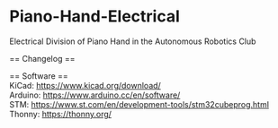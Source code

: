 # Piano-Hand-Electrical

Electrical Division of Piano Hand in the Autonomous Robotics Club

== Changelog ==

== Software ==  
KiCad: https://www.kicad.org/download/  
Arduino: https://www.arduino.cc/en/software/  
STM: https://www.st.com/en/development-tools/stm32cubeprog.html  
Thonny: https://thonny.org/
